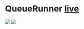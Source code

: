 QueueRunner [live](http://queuerunner.com)
===

![](http://i.imgur.com/gAeJc.png)
![](http://i.imgur.com/vNfCW.png)
